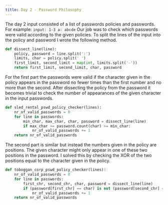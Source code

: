 ```yaml
---
title: Day 2 - Password Philosophy
---
```


The day 2 input consisted of a list of passwords policies and passwords. For example: `input: 1-3 a: abcde` Our job was to check which passwords were valid according to the given policies. To split the lines of the input into the policy and password I wrote the following method.
```python
def dissect_line(line):
    policy, password = line.split(':')
    limits, char = policy.split(' ')
    first_limit, second_limit = map(int, limits.split('-'))
    return first_limit, second_limit, char, password
```
For the first part the passwords were valid if the character given in the policy appears in the password no fewer times than the first number and no more than the second. After dissecting the policy from the password it becomes trivial to check the number of appearances of the given character in the input passwords.
```python
def sled_rental_pswd_policy_checker(lines):
    nr_of_valid_passwords = 0
    for line in passwords:
        min_char, max_char, char, password = dissect_line(line)
        if max_char >= password.count(char) >= min_char:
            nr_of_valid_passwords += 1
    return nr_of_valid_passwords
```

The second part is similar but instead the numbers given in the policy are positions. The given character might only appear in one of these two positions in the password. I solved this by checking the XOR of the two positions equal to the character given in the policy.
```python
def toboggan_corp_pswd_policy_checker(lines):
    nr_of_valid_passwords = 0
    for line in passwords:
        first_chr, second_chr, char, password = dissect_line(line)
        if (password[first_chr] == char) is not (password[second_chr] == char):
            nr_of_valid_passwords += 1
    return nr_of_valid_passwords
```